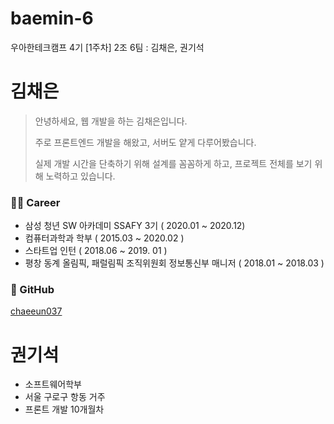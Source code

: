 # baemin-6
우아한테크캠프 4기 [1주차] 2조 6팀 : 김채은, 권기석


# 김채은

> 안녕하세요, 웹 개발을 하는 김채은입니다.
>
> 주로 프론트엔드 개발을 해왔고, 서버도 얕게 다루어봤습니다.
>
> 실제 개발 시간을 단축하기 위해 설계를 꼼꼼하게 하고, 프로젝트 전체를 보기 위해 노력하고 있습니다.



### 👨‍💻 Career

- 삼성 청년 SW 아카데미 SSAFY 3기 ( 2020.01 ~ 2020.12)
- 컴퓨터과학과 학부 ( 2015.03 ~ 2020.02 )
- 스타트업 인턴 ( 2018.06 ~ 2019. 01 )
- 평창 동계 올림픽, 패럴림픽 조직위원회 정보통신부 매니저 ( 2018.01 ~ 2018.03 )



### 🐙 GitHub

[chaeeun037](https://github.com/chaeeun037)





# 권기석
- 소프트웨어학부
- 서울 구로구 항동 거주
- 프론트 개발 10개월차
